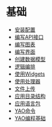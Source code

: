 # 基础

<!-- links begin -->

- [安装配置](安装配置.md)
- [编写API接口](编写API接口.md)
- [编写图表](编写图表.md)
- [编写界面](编写界面.md)
- [创建数据模型](创建数据模型.md)
- [逻辑编排](逻辑编排.md)
- [使用Widgets](使用Widgets.md)
- [使用处理器](使用处理器.md)
- [文件上传](文件上传.md)
- [应用目录结构](应用目录结构.md)
- [应用语言包](应用语言包.md)
- [YAO命令](YAO命令.md)
- [YAO编程基础](YAO编程基础.md)
<!-- links end -->
